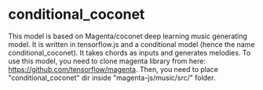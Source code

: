 # conditional_coconet
This model is based on Magenta/coconet deep learning music generating model. 
It is written in tensorflow.js and a conditional model (hence the name conditional_coconet). It takes chords as inputs and generates melodies. 
To use this model, you need to clone magenta library from here: https://github.com/tensorflow/magenta.
Then, you need to place "conditional_coconet" dir inside "magenta-js/music/src/" folder.
